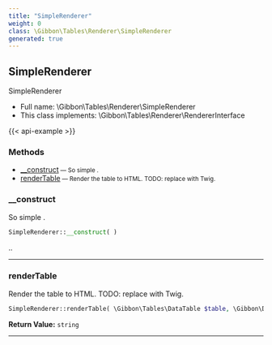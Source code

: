 ```yaml
---
title: "SimpleRenderer"
weight: 0
class: \Gibbon\Tables\Renderer\SimpleRenderer
generated: true
---
```


## SimpleRenderer

SimpleRenderer



* Full name: \Gibbon\Tables\Renderer\SimpleRenderer
* This class implements: \Gibbon\Tables\Renderer\RendererInterface

{{< api-example >}} 



### Methods

- [__construct](#__construct)<small> — So simple .</small>
- [renderTable](#rendertable)<small> — Render the table to HTML. TODO: replace with Twig.</small>




### __construct

So simple .

```php
SimpleRenderer::__construct( )
```

..







---

### renderTable

Render the table to HTML. TODO: replace with Twig.

```php
SimpleRenderer::renderTable( \Gibbon\Tables\DataTable $table, \Gibbon\Domain\DataSet $dataSet ): string
```






**Return Value:**
`string`  



---


